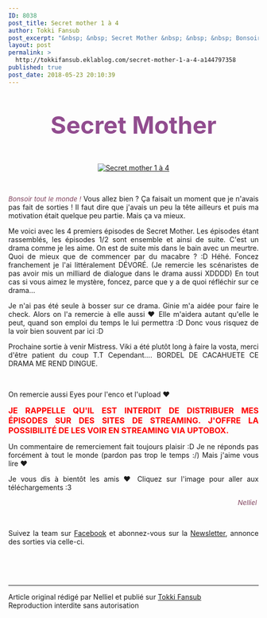 ```yaml
---
ID: 8038
post_title: Secret mother 1 à 4
author: Tokki Fansub
post_excerpt: "&nbsp; &nbsp; Secret Mother &nbsp; &nbsp; &nbsp; Bonsoir tout le monde ! &nbsp;Vous allez bien ? &Ccedil;a faisait un moment que je n'avais pas fait de sorties ! Il faut dire que j'avais un peu la t&ecirc;te ailleurs et puis ma motivation &eacute;tait quelque peu partie. Mais &ccedil;a va mieux.&nbsp; Me voici avec les 4 premiers &eacute;pisodes de..."
layout: post
permalink: >
  http://tokkifansub.eklablog.com/secret-mother-1-a-4-a144797358
published: true
post_date: 2018-05-23 20:10:39
---
```

<div class="titre" style="text-align: center;">&nbsp;</div>
<div class="titre" style="text-align: center;">&nbsp;</div>
<div class="titre1" style="text-align: center;"><span style="font-size: 36pt; color: #914c8f;"><strong>Secret Mother</strong></span></div>
<div class="titre" style="text-align: center;">&nbsp;</div>
<div class="titre" style="text-align: center;">&nbsp;</div>
<p style="text-align: center;"><a title="Secret Mother" href="http://tokkifansub.eklablog.com/secret-mother-a144538638"><img src="https://united-subs.dearclouds.com/wp-content/uploads/2018/05/1f53f1521156308555dd9b2f6ba2c278.jpg" alt="Secret mother 1 &agrave; 4"/></a></p>
<p style="text-align: center;">&nbsp;</p>
<div class="cadre_post">
<p style="text-align: justify;"><span style="color: #80425d; font-size: 10pt;"><em>Bonsoir tout le monde !</em></span>&nbsp;Vous allez bien ? &Ccedil;a faisait un moment que je n'avais pas fait de sorties ! Il faut dire que j'avais un peu la t&ecirc;te ailleurs et puis ma motivation &eacute;tait quelque peu partie. Mais &ccedil;a va mieux.&nbsp;</p>
<p style="text-align: justify;">Me voici avec les 4 premiers &eacute;pisodes de Secret Mother. Les &eacute;pisodes &eacute;tant rassembl&eacute;s, les &eacute;pisodes 1/2 sont ensemble et ainsi de suite. C'est un drama comme je les aime. On est de suite mis dans le bain avec un meurtre. Quoi de mieux que de commencer par du macabre ? :D H&eacute;h&eacute;. Foncez franchement je l'ai litt&eacute;ralement D&Eacute;VOR&Eacute;. (Je remercie les sc&eacute;naristes de pas avoir mis un milliard de dialogue dans le drama aussi XDDDD) En tout cas si vous aimez le myst&egrave;re, foncez, parce que y a de quoi r&eacute;fl&eacute;chir sur ce drama...&nbsp;</p>
<p style="text-align: justify;">Je n'ai pas &eacute;t&eacute; seule &agrave; bosser sur ce drama. Ginie m'a aid&eacute;e pour faire le check. Alors on l'a remercie &agrave; elle aussi &hearts; Elle m'aidera autant qu'elle le peut, quand son emploi du temps le lui permettra :D Donc vous risquez de la voir bien souvent par ici :D&nbsp;</p>
<p style="text-align: justify;">Prochaine sortie &agrave; venir Mistress. Viki a &eacute;t&eacute; plut&ocirc;t long &agrave; faire la vosta, merci d'&ecirc;tre patient du coup T.T Cependant.... BORDEL DE CACAHUETE CE DRAMA ME REND DINGUE.</p>
<p style="text-align: justify;">&nbsp;</p>
<p style="text-align: justify;">On remercie aussi Eyes pour l'enco et l'upload &hearts;</p>
<p style="text-align: justify;"><strong><span style="color: #ff0000; font-size: 12pt;">JE RAPPELLE QU'IL EST INTERDIT DE DISTRIBUER MES &Eacute;PISODES SUR DES SITES DE STREAMING. J'OFFRE LA POSSIBILIT&Eacute; DE LES VOIR EN STREAMING VIA UPTOBOX.</span></strong></p>
<p style="text-align: justify;">Un commentaire de remerciement fait toujours plaisir :D Je ne r&eacute;ponds pas forc&eacute;ment &agrave; tout le monde (pardon pas trop le temps :/) Mais j'aime vous lire &hearts;</p>
<p style="text-align: justify;">Je vous dis &agrave; bient&ocirc;t les amis &hearts; Cliquez sur l'image pour aller aux t&eacute;l&eacute;chargements :3</p>
<p style="text-align: right;"><span style="color: #80425d; font-size: 10pt;"><em>Nelliel&nbsp;</em></span></p>
<div class="titre2">
<p style="text-align: justify;">&nbsp;</p>
<p style="text-align: justify;">Suivez la team&nbsp;sur&nbsp;<a href="https://www.facebook.com/tokkifansub">Facebook</a>&nbsp;et abonnez-vous sur la <a href="http://tokkifansub.eklablog.com/newsletter">Newsletter</a>, annonce des sorties&nbsp;via&nbsp;celle-ci.</p>
</div>
</div><br /><br /><br /><hr />Article original rédigé par Nelliel et publié sur <a href="http://tokkifansub.eklablog.com/">Tokki Fansub</a> <br /> Reproduction interdite sans autorisation